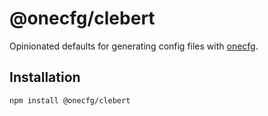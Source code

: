 # @onecfg/clebert

Opinionated defaults for generating config files with [onecfg](https://github.com/clebert/onecfg).

## Installation

```
npm install @onecfg/clebert
```
